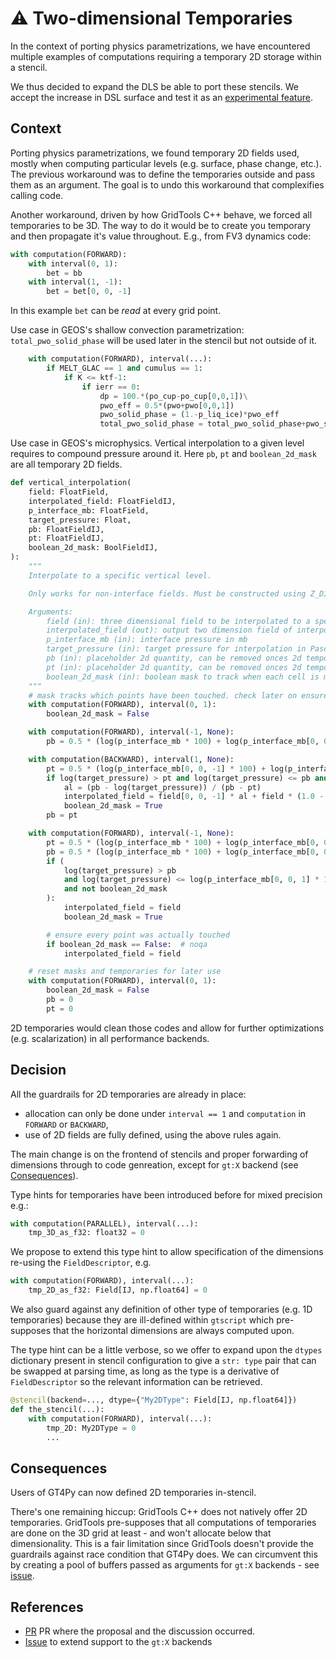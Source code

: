 # ⚠️ Two-dimensional Temporaries

In the context of porting physics parametrizations, we have encountered multiple examples of computations requiring a temporary 2D storage within a stencil.

We thus decided to expand the DLS be able to port these stencils. We accept the increase in DSL surface and test it as an [experimental feature](../experimental-features.md).

## Context

Porting physics parametrizations, we found temporary 2D fields used, mostly when computing particular levels (e.g. surface, phase change, etc.). The previous workaround was to define the temporaries outside and pass them as an argument. The goal is to undo this workaround that complexifies calling code.

Another workaround, driven by how GridTools C++ behave, we forced all temporaries to be 3D. The way to do it would be to create you temporary and then propagate it's value throughout. E.g., from FV3 dynamics code:

```python
with computation(FORWARD):
    with interval(0, 1):
        bet = bb
    with interval(1, -1):
        bet = bet[0, 0, -1]
```

In this example `bet` can be _read_ at every grid point.

Use case in GEOS's shallow convection parametrization: `total_pwo_solid_phase` will be used later in the stencil but not outside of it.

```python
    with computation(FORWARD), interval(...):
        if MELT_GLAC == 1 and cumulus == 1:
            if K <= ktf-1:
                if ierr == 0:
                    dp = 100.*(po_cup-po_cup[0,0,1])\
                    pwo_eff = 0.5*(pwo+pwo[0,0,1])
                    pwo_solid_phase = (1.-p_liq_ice)*pwo_eff
                    total_pwo_solid_phase = total_pwo_solid_phase+pwo_solid_phase*dp/constants.MAPL_GRAV
```

Use case in GEOS's microphysics. Vertical interpolation to a given level requires to compound pressure around it. Here `pb`, `pt` and `boolean_2d_mask` are all temporary 2D fields.

```python
def vertical_interpolation(
    field: FloatField,
    interpolated_field: FloatFieldIJ,
    p_interface_mb: FloatField,
    target_pressure: Float,
    pb: FloatFieldIJ,
    pt: FloatFieldIJ,
    boolean_2d_mask: BoolFieldIJ,
):
    """
    Interpolate to a specific vertical level.

    Only works for non-interface fields. Must be constructed using Z_DIM.

    Arguments:
        field (in): three dimensional field to be interpolated to a specific pressure
        interpolated_field (out): output two dimension field of interpolated values
        p_interface_mb (in): interface pressure in mb
        target_pressure (in): target pressure for interpolation in Pascals
        pb (in): placeholder 2d quantity, can be removed onces 2d temporaries are available
        pt (in): placeholder 2d quantity, can be removed onces 2d temporaries are available
        boolean_2d_mask (in): boolean mask to track when each cell is modified
    """
    # mask tracks which points have been touched. check later on ensures that every point has been touched
    with computation(FORWARD), interval(0, 1):
        boolean_2d_mask = False

    with computation(FORWARD), interval(-1, None):
        pb = 0.5 * (log(p_interface_mb * 100) + log(p_interface_mb[0, 0, 1] * 100))

    with computation(BACKWARD), interval(1, None):
        pt = 0.5 * (log(p_interface_mb[0, 0, -1] * 100) + log(p_interface_mb * 100))
        if log(target_pressure) > pt and log(target_pressure) <= pb and not boolean_2d_mask:
            al = (pb - log(target_pressure)) / (pb - pt)
            interpolated_field = field[0, 0, -1] * al + field * (1.0 - al)
            boolean_2d_mask = True
        pb = pt

    with computation(FORWARD), interval(-1, None):
        pt = 0.5 * (log(p_interface_mb * 100) + log(p_interface_mb[0, 0, -1] * 100))
        pb = 0.5 * (log(p_interface_mb * 100) + log(p_interface_mb[0, 0, 1] * 100))
        if (
            log(target_pressure) > pb
            and log(target_pressure) <= log(p_interface_mb[0, 0, 1] * 100)
            and not boolean_2d_mask
        ):
            interpolated_field = field
            boolean_2d_mask = True

        # ensure every point was actually touched
        if boolean_2d_mask == False:  # noqa
            interpolated_field = field

    # reset masks and temporaries for later use
    with computation(FORWARD), interval(0, 1):
        boolean_2d_mask = False
        pb = 0
        pt = 0
```

2D temporaries would clean those codes and allow for further optimizations (e.g. scalarization) in all performance backends.

## Decision

All the guardrails for 2D temporaries are already in place:

- allocation can only be done under `interval == 1` and `computation` in `FORWARD` or `BACKWARD`,
- use of 2D fields are fully defined, using the above rules again.

The main change is on the frontend of stencils and proper forwarding of dimensions through to code genreation, except for `gt:X` backend (see [Consequences](#consequences)).

Type hints for temporaries have been introduced before for mixed precision e.g.:

```python
with computation(PARALLEL), interval(...):
    tmp_3D_as_f32: float32 = 0
```

We propose to extend this type hint to allow specification of the dimensions re-using the `FieldDescriptor`, e.g.

```python
with computation(FORWARD), interval(...):
    tmp_2D_as_f32: Field[IJ, np.float64] = 0
```

We also guard against any definition of other type of temporaries (e.g. 1D temporaries) because they are ill-defined within `gtscript` which pre-supposes that the horizontal dimensions are always computed upon.

The type hint can be a little verbose, so we offer to expand upon the `dtypes` dictionary present in stencil configuration to give a `str: type` pair that can be swapped at parsing time, as long as the type is a derivative of `FieldDescriptor` so the relevant information can be retrieved.

```python
@stencil(backend=..., dtype={"My2DType": Field[IJ, np.float64]})
def the_stencil(...):
    with computation(FORWARD), interval(...):
        tmp_2D: My2DType = 0
        ...
```

## Consequences

Users of GT4Py can now defined 2D temporaries in-stencil.

There's one remaining hiccup: GridTools C++ does not natively offer 2D temporaries. GridTools pre-supposes that all computations of temporaries are done on the 3D grid at least - and won't allocate below that dimensionality.
This is a fair limitation since GridTools doesn't provide the guardrails against race condition that GT4Py does. We can circumvent this by creating a pool of buffers passed as arguments for `gt:X` backends - see [issue](https://github.com/GridTools/gt4py/issues/2322).

## References

- [PR](https://github.com/GridTools/gt4py/pull/2314) PR where the proposal and the discussion occurred.
- [Issue](https://github.com/GridTools/gt4py/issues/2322) to extend support to the `gt:X` backends
